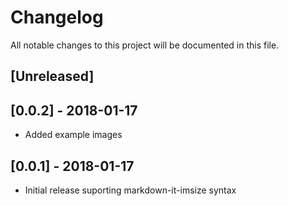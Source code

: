 # Changelog

All notable changes to this project will be documented in this file.

## [Unreleased]

## [0.0.2] - 2018-01-17

- Added example images
## [0.0.1] - 2018-01-17

- Initial release suporting markdown-it-imsize syntax